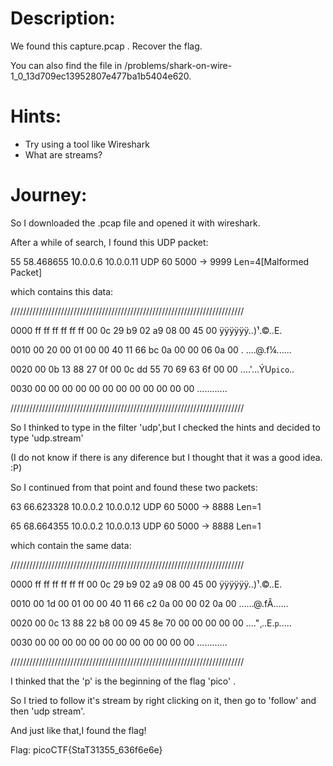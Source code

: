 # Description:
We found this capture.pcap . Recover the flag. 

You can also find the file in /problems/shark-on-wire-1_0_13d709ec13952807e477ba1b5404e620.

# Hints:
- Try using a tool like Wireshark
- What are streams?

# Journey:
So I downloaded the .pcap file and opened it with wireshark.

After a while of search, I found this UDP packet:

55	58.468655	10.0.0.6	10.0.0.11	UDP	60	5000 → 9999 Len=4[Malformed Packet]

which contains this data:

//////////////////////////////////////////////////////////////////////////

0000   ff ff ff ff ff ff 00 0c 29 b9 02 a9 08 00 45 00   ÿÿÿÿÿÿ..)¹.©..E.

0010   00 20 00 01 00 00 40 11 66 bc 0a 00 00 06 0a 00   . ....\@.f¼......

0020   00 0b 13 88 27 0f 00 0c dd 55 70 69 63 6f 00 00   ....'...ÝU<code>pico</code>..

0030   00 00 00 00 00 00 00 00 00 00 00 00               ............

//////////////////////////////////////////////////////////////////////////

So I thinked to type in the filter 'udp',but I checked the hints and decided to type 'udp.stream'

(I do not know if there is any diference but I thought that it was a good idea. :P)

So I continued from that point and found these two packets:

63	66.623328	10.0.0.2	10.0.0.12	UDP	60	5000 → 8888 Len=1

65	68.664355	10.0.0.2	10.0.0.13	UDP	60	5000 → 8888 Len=1

which contain the same data:

//////////////////////////////////////////////////////////////////////////

0000   ff ff ff ff ff ff 00 0c 29 b9 02 a9 08 00 45 00   ÿÿÿÿÿÿ..)¹.©..E.

0010   00 1d 00 01 00 00 40 11 66 c2 0a 00 00 02 0a 00   ......@.fÂ......

0020   00 0c 13 88 22 b8 00 09 45 8e 70 00 00 00 00 00   ...."¸..E.<code>p</code>.....

0030   00 00 00 00 00 00 00 00 00 00 00 00               ............

//////////////////////////////////////////////////////////////////////////

I thinked that the 'p' is the beginning of the flag 'pico' .

So I tried to follow it's stream by right clicking on it, then go to 'follow' and then 'udp stream'.

And just like that,I found the flag!

Flag: picoCTF{StaT31355_636f6e6e}
